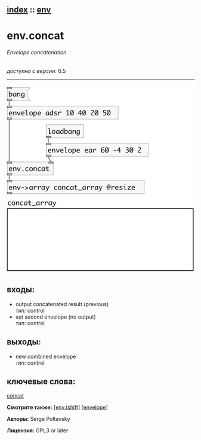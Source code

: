 [index](index.html) :: [env](category_env.html)
---

# env.concat

###### Envelope concatenation

*доступно с версии:* 0.5

---




[![example](../examples/img/env.concat.jpg)](../examples/pd/env.concat.pd)









## входы:

* output concatenated result (previous)<br>
_тип:_ control
* set second envelope (no output)<br>
_тип:_ control



## выходы:

* new combined envelope<br>
_тип:_ control



## ключевые слова:

[concat](keywords/concat.html)



**Смотрите также:**
[\[env.tshift\]](env.tshift.html)
[\[envelope\]](envelope.html)




**Авторы:** Serge Poltavsky




**Лицензия:** GPL3 or later





